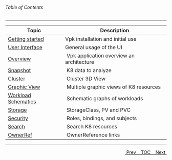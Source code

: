 <topicKey toc/>

###### Table of Contents 

---


| Topic | Description |
|---|---|
| <a href="javascript:docNextTopic('gettingstarted')">Getting started</a> | Vpk installation and initial use |
| <a href="javascript:docNextTopic('generalusage')">User Interface</a> | General usage of the UI |
| <a href="javascript:docNextTopic('overview')">Overview</a> | &nbsp;Vpk application overview an architecture |
| <a href="javascript:docNextTopic('snapshot')">Snapshot</a> | &nbsp;K8 data to analyze |
| <a href="javascript:docNextTopic('cluster')">Cluster</a> | &nbsp;Cluster 3D View |
| <a href="javascript:docNextTopic('graphicview')">Graphic View</a> | &nbsp;Multiple graphic views of K8 resources |
| <a href="javascript:docNextTopic('schematics')">Workload Schematics</a> | &nbsp;Schematic graphs of workloads |
| <a href="javascript:docNextTopic('storage')">Storage</a> | &nbsp;StorageClass, PV and PVC |
| <a href="javascript:docNextTopic('security')">Security</a> | &nbsp;Roles, bindings, and subjects |
| <a href="javascript:docNextTopic('search')">Search</a> | &nbsp;Search K8 resources |
| <a href="javascript:docNextTopic('ownerref')">OwnerRef</a> | &nbsp;OwnerReference links |
---

<a style="float: right;" href="javascript:docNextTopic()">&nbsp;&nbsp;Next&nbsp;<i class="fas fa-lg fa-arrow-right"></i></a>
<a style="float: right;" href="javascript:docNextTopic('toc')">&nbsp;&nbsp;TOC&nbsp;&nbsp;</a>
<a style="float: right;" href="javascript:docPrevTopic()"><i class="fas fa-lg fa-arrow-left"></i>&nbsp;Prev&nbsp;&nbsp;</a>
